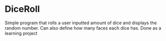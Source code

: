 # DiceRoll

Simple program that rolls a user inputted amount of dice and displays the random number. Can also define how many faces each dice has.
Done as a learning project
